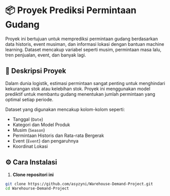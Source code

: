 
# 📦 Proyek Prediksi Permintaan Gudang

Proyek ini bertujuan untuk memprediksi permintaan gudang berdasarkan data historis, event musiman, dan informasi lokasi dengan bantuan machine learning. Dataset mencakup variabel seperti musim, permintaan masa lalu, tren penjualan, event, dan banyak lagi.

## 📝 Deskripsi Proyek

Dalam dunia logistik, estimasi permintaan sangat penting untuk menghindari kekurangan stok atau kelebihan stok. Proyek ini menggunakan model prediktif untuk membantu gudang menentukan jumlah permintaan yang optimal setiap periode.

Dataset yang digunakan mencakup kolom-kolom seperti:
- Tanggal (`Date`)
- Kategori dan Model Produk
- Musim (`Season`)
- Permintaan Historis dan Rata-rata Bergerak
- Event (`Event`) dan pengaruhnya
- Koordinat Lokasi

## ⚙️ Cara Instalasi

1. **Clone repositori ini**
```bash
git clone https://github.com/asyzyni/Warehouse-Demand-Project.git
cd Warehourse-Demand-Project
